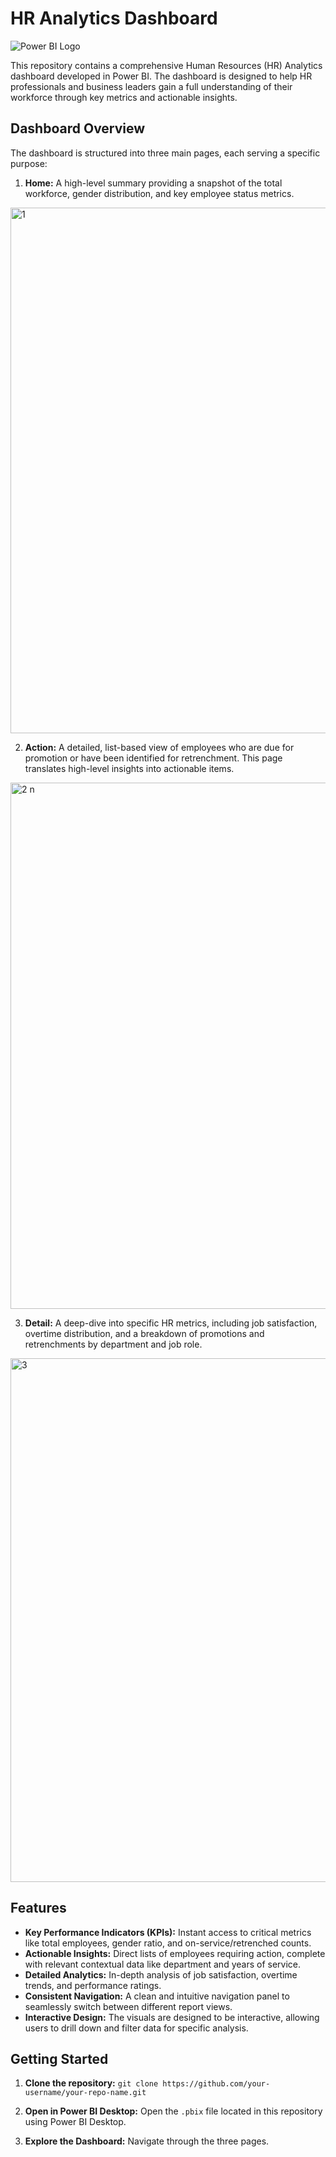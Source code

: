 # HR Analytics Dashboard

![Power BI Logo](https://upload.wikimedia.org/wikipedia/commons/c/c8/Power_BI_logo.svg)

This repository contains a comprehensive Human Resources (HR) Analytics dashboard developed in Power BI. The dashboard is designed to help HR professionals and business leaders gain a full understanding of their workforce through key metrics and actionable insights.

## Dashboard Overview

The dashboard is structured into three main pages, each serving a specific purpose:

1.  **Home:** A high-level summary providing a snapshot of the total workforce, gender distribution, and key employee status metrics.
   
<img width="1513" height="841" alt="1" src="https://github.com/user-attachments/assets/a2e395e1-7c1a-421b-bcbc-5a662c409968" />

2.  **Action:** A detailed, list-based view of employees who are due for promotion or have been identified for retrenchment. This page translates high-level insights into actionable items. 

<img width="1518" height="842" alt="2 n" src="https://github.com/user-attachments/assets/701eccf8-6aa9-42e3-b8d3-a2b0975e2481" />

3.  **Detail:** A deep-dive into specific HR metrics, including job satisfaction, overtime distribution, and a breakdown of promotions and retrenchments by department and job role. 

<img width="1522" height="838" alt="3" src="https://github.com/user-attachments/assets/58e71e39-c048-4605-8261-f844d3174843" />


## Features

* **Key Performance Indicators (KPIs):** Instant access to critical metrics like total employees, gender ratio, and on-service/retrenched counts.
* **Actionable Insights:** Direct lists of employees requiring action, complete with relevant contextual data like department and years of service.
* **Detailed Analytics:** In-depth analysis of job satisfaction, overtime trends, and performance ratings.
* **Consistent Navigation:** A clean and intuitive navigation panel to seamlessly switch between different report views.
* **Interactive Design:** The visuals are designed to be interactive, allowing users to drill down and filter data for specific analysis.

## Getting Started

1.  **Clone the repository:**
    `git clone https://github.com/your-username/your-repo-name.git`

2.  **Open in Power BI Desktop:**
    Open the `.pbix` file located in this repository using Power BI Desktop.

3.  **Explore the Dashboard:**
    Navigate through the three pages.

